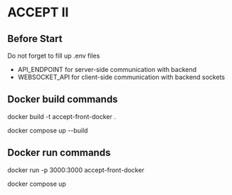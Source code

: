 # ACCEPT II

## Before Start

Do not forget to fill up .env files

- API_ENDPOINT for server-side communication with backend
- WEBSOCKET_API for client-side communication with backend sockets

## Docker build commands

docker build -t accept-front-docker .

docker compose up --build

## Docker run commands

docker run -p 3000:3000 accept-front-docker

docker compose up
